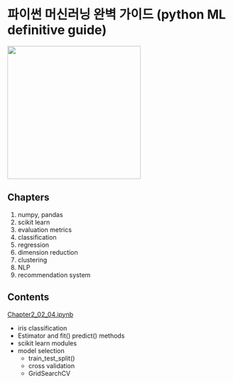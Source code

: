 
# 파이썬 머신러닝 완벽 가이드 (python ML definitive guide)

<img src="https://github.com/HyejunShin/study/blob/main/ml-definitive-guide/cover.jpg" width="300">

## Chapters
1. numpy, pandas
2. scikit learn
3. evaluation metrics
4. classification
5. regression
6. dimension reduction
7. clustering
8. NLP
9. recommendation system

## Contents
[Chapter2_02_04.ipynb](https://github.com/HyejunShin/MLstudy/blob/main/ml-definitive-guide/Chapter2_02_04.ipynb)

  - iris classification
  - Estimator and fit() predict() methods
  - scikit learn modules
  - model selection
    - train_test_split()
    - cross validation
    - GridSearchCV
    


